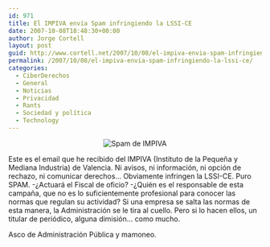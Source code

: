 ```yaml
---
id: 971
title: El IMPIVA enví­a Spam infringiendo la LSSI-CE
date: 2007-10-08T18:48:30+00:00
author: Jorge Cortell
layout: post
guid: http://www.cortell.net/2007/10/08/el-impiva-envia-spam-infringiendo-la-lssi-ce/
permalink: /2007/10/08/el-impiva-envia-spam-infringiendo-la-lssi-ce/
categories:
  - CiberDerechos
  - General
  - Noticias
  - Privacidad
  - Rants
  - Sociedad y polí­tica
  - Technology
---
```

<div style="text-align: center">
  <img alt="Spam de IMPIVA" title="Spam de IMPIVA" src="http://farm3.static.flickr.com/2388/1515939661_c33f0d5777.jpg?v=0" />
</div>

Este es el email que he recibido del IMPIVA (Instituto de la Pequeña y Mediana Industria) de Valencia. Ni avisos, ni información, ni opción de rechazo, ni comunicar derechos... Obviamente infringen la LSSI-CE. Puro SPAM. -¿Actuará el Fiscal de oficio? -¿Quién es el responsable de esta campaña, que no es lo suficientemente profesional para conocer las normas que regulan su actividad? Si una empresa se salta las normas de esta manera, la Administración se le tira al cuello. Pero si lo hacen ellos, un titular de periódico, alguna dimisión... como mucho.

Asco de Administración Pública y mamoneo.